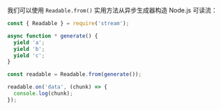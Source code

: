 
我们可以使用 `Readable.from()` 实用方法从异步生成器构造 Node.js 可读流：


```js
const { Readable } = require('stream');

async function * generate() {
  yield 'a';
  yield 'b';
  yield 'c';
}

const readable = Readable.from(generate());

readable.on('data', (chunk) => {
  console.log(chunk);
});
```

